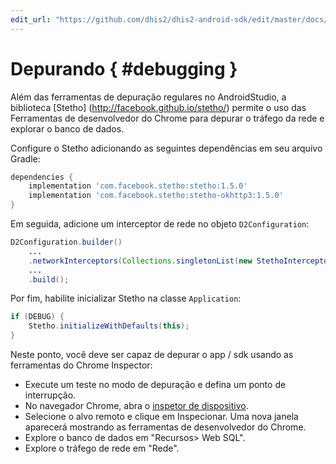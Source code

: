 ```yaml
---
edit_url: "https://github.com/dhis2/dhis2-android-sdk/edit/master/docs/content/developer/debugging.md" 
---
```

# Depurando  { #debugging } 

<!--DHIS2-SECTION-ID:debugging-->

Além das ferramentas de depuração regulares no AndroidStudio, a biblioteca [Stetho] (http://facebook.github.io/stetho/) permite o uso das Ferramentas de desenvolvedor do Chrome para depurar o tráfego da rede e explorar o banco de dados.

Configure o Stetho adicionando as seguintes dependências em seu arquivo Gradle:

```gradle
dependencies {
    implementation 'com.facebook.stetho:stetho:1.5.0'
    implementation 'com.facebook.stetho:stetho-okhttp3:1.5.0'
}
```

Em seguida, adicione um interceptor de rede no objeto `D2Configuration`:

```java
D2Configuration.builder()
    ...
    .networkInterceptors(Collections.singletonList(new StethoInterceptor()))
    ...
    .build();
```

Por fim, habilite inicializar Stetho na classe `Application`:

```java
if (DEBUG) {
    Stetho.initializeWithDefaults(this);
}
```

Neste ponto, você deve ser capaz de depurar o app / sdk usando as ferramentas do Chrome Inspector:

- Execute um teste no modo de depuração e defina um ponto de interrupção.
- No navegador Chrome, abra o [inspetor de dispositivo](chrome://inspect/devices#devices).
- Selecione o alvo remoto e clique em Inspecionar. Uma nova janela aparecerá mostrando as ferramentas de desenvolvedor do Chrome.
- Explore o banco de dados em "Recursos> Web SQL".
- Explore o tráfego de rede em "Rede".


